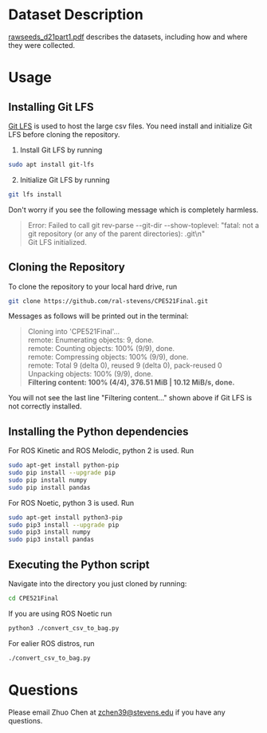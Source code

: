 # Dataset Description
[rawseeds_d21part1.pdf](rawseeds_d21part1.pdf) describes the datasets, including how and where they were collected.

# Usage
## Installing Git LFS
[Git LFS](https://git-lfs.github.com/) is used to host the large csv files. You need install and initialize Git LFS before cloning the repository. 
1. Install Git LFS by running
```bash
sudo apt install git-lfs
```
2. Initialize Git LFS by running
```bash
git lfs install
```
Don't worry if you see the following message which is completely harmless.
> Error: Failed to call git rev-parse --git-dir --show-toplevel: "fatal: not a git repository (or any of the parent directories): .git\n"<br/>
Git LFS initialized.


## Cloning the Repository
To clone the repository to your local hard drive, run
```bash
git clone https://github.com/ral-stevens/CPE521Final.git
```
Messages as follows will be printed out in the terminal:
> Cloning into 'CPE521Final'...<br/>
remote: Enumerating objects: 9, done.<br/>
remote: Counting objects: 100% (9/9), done.<br/>
remote: Compressing objects: 100% (9/9), done.<br/>
remote: Total 9 (delta 0), reused 9 (delta 0), pack-reused 0<br/>
Unpacking objects: 100% (9/9), done.<br/>
**Filtering content: 100% (4/4), 376.51 MiB | 10.12 MiB/s, done.**<br/>

You will not see the last line "Filtering content..." shown above if Git LFS is not correctly installed.

## Installing the Python dependencies
For ROS Kinetic and ROS Melodic, python 2 is used. Run
```bash
sudo apt-get install python-pip
sudo pip install --upgrade pip
sudo pip install numpy
sudo pip install pandas
```
For ROS Noetic, python 3 is used. Run
```bash
sudo apt-get install python3-pip
sudo pip3 install --upgrade pip
sudo pip3 install numpy
sudo pip3 install pandas
```
## Executing the Python script
Navigate into the directory you just cloned by running:
```bash
cd CPE521Final
```
If you are using ROS Noetic run
```bash
python3 ./convert_csv_to_bag.py
```
For ealier ROS distros, run
```bash
./convert_csv_to_bag.py
```

# Questions
Please email Zhuo Chen at zchen39@stevens.edu if you have any questions.
